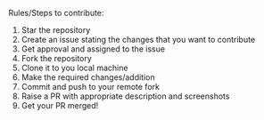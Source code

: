 Rules/Steps to contribute:

  1. Star the repository
  2. Create an issue stating the changes that you want to contribute
  3. Get approval and assigned to the issue
  4. Fork the repository
  5. Clone it to you local machine
  6. Make the required changes/addition
  7. Commit and push to your remote fork
  8. Raise a PR with appropriate description and screenshots
  9. Get your PR merged!
